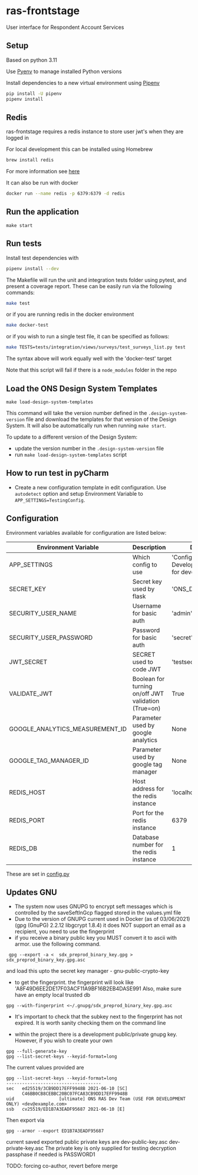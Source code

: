 # ras-frontstage

User interface for Respondent Account Services

## Setup
Based on python 3.11

Use [Pyenv](https://github.com/pyenv/pyenv) to manage installed Python versions

Install dependencies to a new virtual environment using [Pipenv](https://docs.pipenv.org/)

```bash
pip install -U pipenv
pipenv install
```

## Redis
ras-frontstage requires a redis instance to store user jwt's when they are logged in

For local development this can be installed using Homebrew
```bash
brew install redis
```
For more information see [here](https://medium.com/@petehouston/install-and-config-redis-on-mac-os-x-via-homebrew-eb8df9a4f298)

It can also be run with docker
```bash
docker run --name redis -p 6379:6379 -d redis
```

## Run the application
```
make start
```

## Run tests
Install test dependencies with
```bash
pipenv install --dev
```
The Makefile will run the unit and integration tests folder using pytest, and present a coverage report.
These can be easily run via the following commands:
```bash
make test
```
or if you are running redis in the docker environment
```bash
make docker-test
```
or if you wish to run a single test file, it can be specified as follows:
```bash
make TESTS=tests/integration/views/surveys/test_surveys_list.py test
```
The syntax above will work equally well with the 'docker-test' target

Note that this script will fail if there is a `node_modules` folder in the repo

## Load the ONS Design System Templates
```
make load-design-system-templates
```

This command will take the version number defined in the `.design-system-version` file and download the templates for that version of the Design System. It will also be automatically run when running `make start`.

To update to a different version of the Design System:
- update the version number in the `.design-system-version` file
- run `make load-design-system-templates` script

## How to run test in pyCharm
* Create a new configuration template in edit configuration. Use `autodetect` option and setup Environment Variable to `APP_SETTINGS=TestingConfig`.

## Configuration
Environment variables available for configuration are listed below:

| Environment Variable            | Description                                         | Default                                         |
|---------------------------------|-----------------------------------------------------|-------------------------------------------------|
| APP_SETTINGS                    | Which config to use                                 | 'Config' (use DevelopmentConfig) for developers |
| SECRET_KEY                      | Secret key used by flask                            | 'ONS_DUMMY_KEY'                                 |
| SECURITY_USER_NAME              | Username for basic auth                             | 'admin'                                         |
| SECURITY_USER_PASSWORD          | Password for basic auth                             | 'secret'                                        |
| JWT_SECRET                      | SECRET used to code JWT                             | 'testsecret'                                    |
| VALIDATE_JWT                    | Boolean for turning on/off JWT validation (True=on) | True                                            |
| GOOGLE_ANALYTICS_MEASUREMENT_ID | Parameter used by google analytics                  | None                                            |
| GOOGLE_TAG_MANAGER_ID           | Parameter used by google tag manager                | None                                            |
| REDIS_HOST                      | Host address for the redis instance                 | 'localhost'                                     |
| REDIS_PORT                      | Port for the redis instance                         | 6379                                            |
| REDIS_DB                        | Database number for the redis instance              | 1                                               |

These are set in [config.py](config.py)

## Updates GNU
* The system now uses GNUPG to encrypt seft messages which is controlled by the saveSeftInGcp flagged stored in the values.yml file
* Due to the version of GNUPG current used in Docker (as of 03/06/2021) (gpg (GnuPG) 2.2.12 libgcrypt 1.8.4) it does NOT
  support an email as a recipient, you need to use the fingerprint
* if you receive a binary public key you MUST convert it to ascii with armor. use the following command.
```
 gpg --export -a <  sdx_preprod_binary_key.gpg > sdx_preprod_binary_key.gpg.asc
```
and load this upto the secret key manager - gnu-public-crypto-key

* to get the fingerprint. the fingerprint will look like 'A8F49D6EE2DE17F03ACF11A9BF16B2EB4DASE991
Also, make sure have an empty local trusted db
```
gpg --with-fingerprint <~/.gnupg/sdx_preprod_binary_key.gpg.asc
```

* It's important to check that the subkey next to the fingerprint has not expired. It is worth sanity checking them on
  the command line

* within the project there is a development public/private gnupg key. However, if you wish to create your own
```
gpg --full-generate-key
gpg --list-secret-keys --keyid-format=long
```
The current values provided are
```
gpg --list-secret-keys --keyid-format=long
------------------------------------
sec   ed25519/3CB9DD17EFF9948B 2021-06-10 [SC]
      C46BB0CB8CEBBC20BC07FCA83CB9DD17EFF9948B
uid                 [ultimate] ONS RAS Dev Team (USE FOR DEVELOPMENT ONLY) <dev@example.com>
ssb   cv25519/ED1B7A3EADF95687 2021-06-10 [E]
```
Then export via
```
gpg --armor --export ED1B7A3EADF95687
```
current saved exported  public private keys are dev-public-key.asc dev-private-key.asc
The private key is only supplied for testing decryption
passphase if needed is PASSWORD1

TODO: forcing co-author, revert before merge
